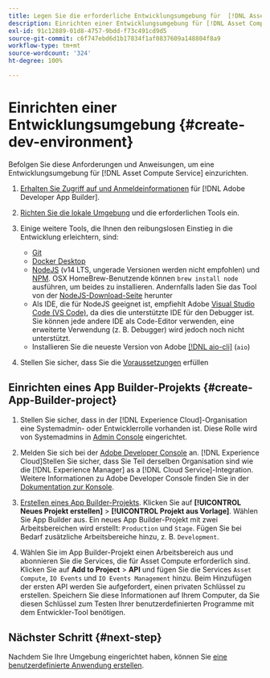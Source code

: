 ```yaml
---
title: Legen Sie die erforderliche Entwicklungsumgebung für  [!DNL Asset Compute Service] fest
description: Einrichten einer Entwicklungsumgebung für [!DNL Asset Compute Service] , um benutzerdefinierten Code zu erstellen und zu testen.
exl-id: 91c12889-01d8-4757-9bdd-f73c491cd9d5
source-git-commit: c6f747ebd6d1b17834f1af0837609a148804f8a9
workflow-type: tm+mt
source-wordcount: '324'
ht-degree: 100%

---
```


# Einrichten einer Entwicklungsumgebung {#create-dev-environment}

Befolgen Sie diese Anforderungen und Anweisungen, um eine Entwicklungsumgebung für [!DNL Asset Compute Service] einzurichten.

1. [Erhalten Sie Zugriff auf und Anmeldeinformationen](https://developer.adobe.com/app-builder/docs/getting_started/#acquire-access-and-credentials) für [!DNL Adobe Developer App Builder].

1. [Richten Sie die lokale Umgebung](https://developer.adobe.com/app-builder/docs/getting_started/#local-environment-set-up) und die erforderlichen Tools ein.

1. Einige weitere Tools, die Ihnen den reibungslosen Einstieg in die Entwicklung erleichtern, sind:

   * [Git](https://git-scm.com/)
   * [Docker Desktop](https://www.docker.com/get-started)
   * [NodeJS](https://nodejs.org) (v14 LTS, ungerade Versionen werden nicht empfohlen) und [NPM](https://www.npmjs.com). OSX HomeBrew-Benutzende können `brew install node` ausführen, um beides zu installieren. Andernfalls laden Sie das Tool von der [NodeJS-Download-Seite](https://nodejs.org/de/) herunter
   * Als IDE, die für NodeJS geeignet ist, empfiehlt Adobe [Visual Studio Code (VS Code)](https://code.visualstudio.com), da dies die unterstützte IDE für den Debugger ist. Sie können jede andere IDE als Code-Editor verwenden, eine erweiterte Verwendung (z. B. Debugger) wird jedoch noch nicht unterstützt.
   * Installieren Sie die neueste Version von Adobe [[!DNL aio-cli]](https://github.com/adobe/aio-cli) (`aio`)
   <!-- - install using `npm install -g @adobe/aio-cli@7.1.0` -->

1. Stellen Sie sicher, dass Sie die [Voraussetzungen](/help/using/understand-extensibility.md#prerequisites-and-provisioning) erfüllen

<!--
>[!NOTE]
>
>For now, use [!DNL Adobe I/O] CLI v7.1.0 of and do not use [!DNL Adobe I/O] CLI v8.
-->

## Einrichten eines App Builder-Projekts {#create-App-Builder-project}

1. Stellen Sie sicher, dass in der [!DNL Experience Cloud]-Organisation eine Systemadmin- oder Entwicklerrolle vorhanden ist. Diese Rolle wird von Systemadmins in [Admin Console](https://adminconsole.adobe.com/overview) eingerichtet.

1. Melden Sie sich bei der [Adobe Developer Console](https://developer.adobe.com/console/user/servicesandapis) an. [!DNL Experience Cloud]Stellen Sie sicher, dass Sie Teil derselben Organisation sind wie die [!DNL Experience Manager] as a [!DNL Cloud Service]-Integration. Weitere Informationen zu Adobe Developer Console finden Sie in der [Dokumentation zur Konsole](https://developer.adobe.com/developer-console/docs/guides/).

1. [Erstellen eines App Builder-Projekts](https://developer.adobe.com/app-builder/docs/getting_started/first_app/). Klicken Sie auf **[!UICONTROL Neues Projekt erstellen]** > **[!UICONTROL Projekt aus Vorlage]**. Wählen Sie App Builder aus. Ein neues App Builder-Projekt mit zwei Arbeitsbereichen wird erstellt: `Production` und `Stage`. Fügen Sie bei Bedarf zusätzliche Arbeitsbereiche hinzu, z. B. `Development`.

1. Wählen Sie im App Builder-Projekt einen Arbeitsbereich aus und abonnieren Sie die Services, die für Asset Compute erforderlich sind. Klicken Sie auf **Add to Project** > **API** und fügen Sie die Services `Asset Compute`, `IO Events` und `IO Events Management` hinzu. Beim Hinzufügen der ersten API werden Sie aufgefordert, einen privaten Schlüssel zu erstellen. Speichern Sie diese Informationen auf Ihrem Computer, da Sie diesen Schlüssel zum Testen Ihrer benutzerdefinierten Programme mit dem Entwickler-Tool benötigen.

## Nächster Schritt {#next-step}

Nachdem Sie Ihre Umgebung eingerichtet haben, können Sie [eine benutzerdefinierte Anwendung erstellen](develop-custom-application.md).

<!-- More ideas:
 
* Any steps in the beginning that lead to gotchas later should be called out for caution? For example,
  * don't change some defaults initially
  * know risks when deviating from standard path
  * naming conventions to follow
  * Retrieve and format credentials (YAML file details)

TBD: When aio-cli v8 bugs are resolved, update the AIO CLI install command to remove v7.x reference and instruct users to use the latest version. See CQDOC-18346.

-->
